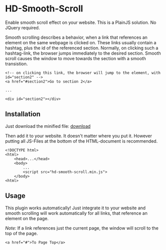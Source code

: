 # HD-Smooth-Scroll

Enable smooth scroll effect on your website. This is a PlainJS solution. No JQuery required.

Smooth scrolling describes a behavior, when a link that references an element on the same webpage is clicked on. These links usually contain a hashtag, plus the id of the referenced section. Normally, on clicking such a hashtag-link, the browser jumps immediately to the desired section. Smooth scroll causes the window to move towards the section with a smooth transistion.

    <!-- on clicking this link, the browser will jump to the element, with id="section2" -->
    <a href="#section2">Go to section 2</a>
    
    ...

    <div id="section2"></div>

## Installation

Just download the minified file: [download](./hd-smooth-scroll.min.js)

Then add it to your website. It doesn't matter where you put it. However putting all JS-Files at the bottom of the HTML-document is recommended.


    <!DOCTYPE html>
    <html>
        <head>...</head>
        <body>
            ...
            <script src="hd-smooth-scroll.min.js">
        </body>
    <html>

## Usage

This plugin works automatically! Just integrate it to your website and smooth scrolling will work automatically for all links, that reference an element on the page.

*Note:* If a link references just the current page, the window will scroll to the top of the page.

    <a href="#">To Page Top</a>